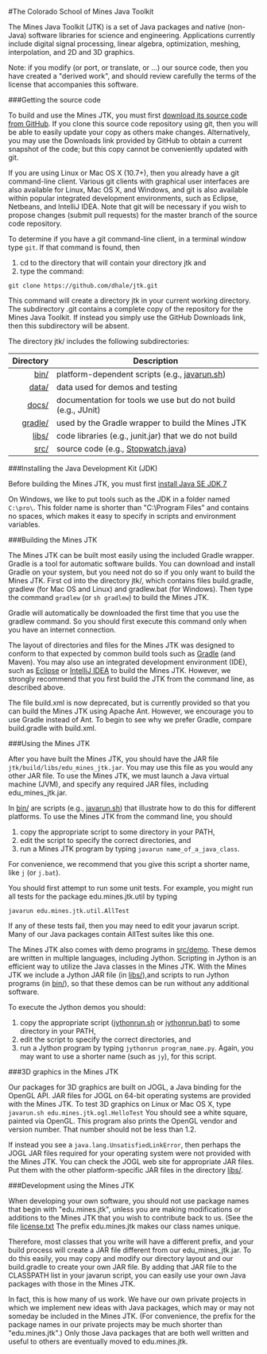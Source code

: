 #The Colorado School of Mines Java Toolkit

The Mines Java Toolkit (JTK) is a set of Java packages and native (non-Java) software libraries for science and engineering. Applications currently include digital signal processing, linear algebra, optimization, meshing, interpolation, and 2D and 3D graphics.

Note: if you modify (or port, or translate, or ...) our source code, then you have created a "derived work", and should review carefully the terms of the license that accompanies this software.


###Getting the source code

To build and use the Mines JTK, you must first [download its source code from GitHub](https://github.com/dhale/jtk). If you clone this source code repository using git, then you will be able to easily update your copy as others make changes. Alternatively, you may use the Downloads link provided by GitHub to obtain a current snapshot of the code; but this copy cannot be conveniently updated with git.

If you are using Linux or Mac OS X (10.7+), then you already have a git command-line client. Various git clients with graphical user interfaces are also available for Linux, Mac OS X, and Windows, and git is also available within popular integrated development environments, such as Eclipse, Netbeans, and IntelliJ IDEA. Note that git will be necessary if you wish to propose changes (submit pull requests) for the master branch of the source code repository. 

To determine if you have a git command-line client, in a terminal window type ```git```. If that command is found, then 

1. cd to the directory that will contain your directory jtk and
2. type the command:

```
git clone https://github.com/dhale/jtk.git
```

This command will create a directory jtk in your current working directory. The subdirectory .git contains a complete copy of the repository for the Mines Java Toolkit. If instead you simply use the GitHub Downloads link, then this subdirectory will be absent.

The directory jtk/ includes the following subdirectories:

| Directory          | Description                                                                           |
|-------------------:|---------------------------------------------------------------------------------------|
| [bin/](bin/)       | platform-dependent scripts (e.g., [javarun.sh](bin/javarun.sh))                       |
| [data/](data/)     | data used for demos and testing                                                       |
| [docs/](docs/)     | documentation for tools we use but do not build (e.g., JUnit)                         |
| [gradle/](gradle/) | used by the Gradle wrapper to build the Mines JTK                                     |
| [libs/](libs/)     | code libraries (e.g., junit.jar) that we do not build                                 |
| [src/](src/)       | source code (e.g., [Stopwatch.java](src/main/java/edu/mines/jtk/util/Stopwatch.java)) |


###Installing the Java Development Kit (JDK)

Before building the Mines JTK, you must first [install Java SE JDK 7](http://www.oracle.com/technetwork/java/javase/downloads)

On Windows, we like to put tools such as the JDK in a folder named ```C:\pro\```. This folder name is shorter than "C:\Program Files" and contains no spaces, which makes it easy to specify in scripts and environment variables.

###Building the Mines JTK

The Mines JTK can be built most easily using the included Gradle wrapper. Gradle is a tool for automatic software builds. You can download and install Gradle on your system, but you need not do so if you only want to build the Mines JTK. First cd into the directory jtk/, which contains files build.gradle, gradlew (for Mac OS and Linux) and gradlew.bat (for Windows). Then type the command ```gradlew``` (or ```sh gradlew```) to build the Mines JTK.

Gradle will automatically be downloaded the first time that you use the gradlew command. So you should first execute this command only when you have an internet connection.

The layout of directories and files for the Mines JTK was designed to conform to that expected by common build tools such as [Gradle](http://gradle.org/gradle-download/) (and Maven). You may also use an integrated development environment (IDE), such as [Eclipse](https://www.eclipse.org/downloads/) or [IntelliJ IDEA](https://www.jetbrains.com/idea/) to build the Mines JTK. However, we strongly recommend that you first build the JTK from the command line, as described above.

The file build.xml is now deprecated, but is currently provided so that you can build the Mines JTK using Apache Ant. However, we encourage you to use Gradle instead of Ant. To begin to see why we prefer Gradle, compare build.gradle with build.xml.

###Using the Mines JTK

After you have built the Mines JTK, you should have the JAR file ```jtk/build/libs/edu_mines_jtk.jar```. You may use this file as you would any other JAR file. To use the Mines JTK, we must launch a Java virtual machine (JVM), and specify any required JAR files, including edu_mines_jtk.jar.

In [bin/](bin/) are scripts (e.g., [javarun.sh](bin/javarun.sh)) that illustrate how to do this for different platforms. To use the Mines JTK from the command line, you should 

1. copy the appropriate script to some directory in your PATH, 
2. edit the script to specify the correct directories, and
3. run a Mines JTK program by typing ```javarun name_of_a_java_class```.

For convenience, we recommend that you give this script a shorter name, like ```j``` (or ```j.bat```).

You should first attempt to run some unit tests. For example, you might run all tests for the package edu.mines.jtk.util by typing 

```
javarun edu.mines.jtk.util.AllTest
``` 
If any of these tests fail, then you may need to edit your javarun script. Many of our Java packages contain AllTest suites like this one.

The Mines JTK also comes with demo programs in [src/demo](src/demo). These demos are written in multiple languages, including Jython. Scripting in Jython is an efficient way to utilize the Java classes in the Mines JTK. With the Mines JTK we include a Jython JAR file (in [libs/](libs/)),and scripts to run Jython programs (in [bin/](bin/)), so that these demos
can be run without any additional software.
 
To execute the Jython demos you should:

1. copy the appropriate script ([jythonrun.sh](bin/jythonrun.sh) or [jythonrun.bat](bin/jythonrun.bat)) to some directory in your PATH, 
2. edit the script to specify the correct directories, and 
3. run a Jython program by typing ```jythonrun program_name.py```. Again, you may
want to use a shorter name (such as ```jy```), for this script.


###3D graphics in the Mines JTK

Our packages for 3D graphics are built on JOGL, a Java binding for the OpenGL API. JAR files for JOGL on 64-bit operating systems are provided with the Mines JTK. To test 3D graphics on Linux or Mac OS X, type ```javarun.sh edu.mines.jtk.ogl.HelloTest``` You should see a white square, painted via OpenGL. This program also prints the OpenGL vendor and version number. That number should not be less than 1.2.

If instead you see a ```java.lang.UnsatisfiedLinkError```, then perhaps the JOGL JAR files required for your operating system were not provided with the Mines JTK. You can check the JOGL web site for appropriate JAR files. Put them with the other platform-specific JAR files in the directory [libs/](libs/).


###Development using the Mines JTK

When developing your own software, you should not use package names that begin with "edu.mines.jtk", unless you are making modifications or additions to the Mines JTK that you wish to contribute back to us. (See the file [license.txt](license.txt].) The prefix edu.mines.jtk makes our class names unique.

Therefore, most classes that you write will have a different prefix, and your build process will create a JAR file different from our edu_mines_jtk.jar. To do this easily, you may copy and modify our directory layout and our build.gradle to create your own JAR file. By adding that JAR file to the CLASSPATH list in your javarun script, you can easily use your own Java packages with those in the Mines JTK.

In fact, this is how many of us work. We have our own private projects in which we implement new ideas with Java packages, which may or may not someday be included in the Mines JTK. (For convenience, the prefix for the package names in our private projects may be much shorter than "edu.mines.jtk".) Only those Java packages that are both well written and useful to others are eventually moved to edu.mines.jtk.
